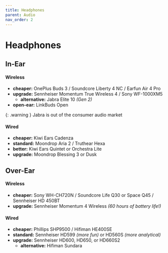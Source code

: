 ```yaml
---
title: Headphones
parent: Audio
nav_order: 2
---
```

# Headphones

## In-Ear

#### Wireless

- **cheaper:** OnePlus Buds 3 / Soundcore Liberty 4 NC / Earfun Air 4 Pro
- **upgrade:** Sennheiser Momentum True Wireless 4 / Sony WF-1000XM5
	- **alternative:** Jabra Elite 10 *(Gen 2)*
- **open-ear:** LinkBuds Open

{: .warning }
Jabra is out of the consumer audio market

#### Wired

- **cheaper:** Kiwi Ears Cadenza
- **standard:** Moondrop Aria 2 / Truthear Hexa
- **better:** Kiwi Ears Quintet or Orchestra Lite
- **upgrade:** Moondrop Blessing 3 or Dusk

## Over-Ear

#### Wireless

- **cheaper:** Sony WH-CH720N / Soundcore Life Q30 or Space Q45 / Sennheiser HD 450BT
- **upgrade:** Sennheiser Momentum 4 Wireless *(60 hours of battery life!)*

#### Wired

- **cheaper:** Phillips SHP9500 / Hifiman HE400SE
- **standard:** Sennheiser HD599 *(more fun)* or HD560S *(more analytical)*
- **upgrade:** Sennheiser HD600, HD650, or HD660S2
	- **alternative:** Hifiman Sundara
